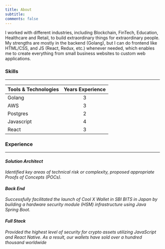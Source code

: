 ```yaml
---
title: About
subtitle:
comments: false
---
```


I worked with different industries, including Blockchain, FinTech, Education, Healthcare and Retail, to build extraordinary things for extraordinary people. My strengths are mostly in the backend (Golang), but I can do frontend like HTML/CSS, and JS (React, Redux, etc.) whenever needed, which enables me to create everything from small business websites to custom web applications.

### Skills

---

| Tools & Technologies | Years Experience |
|----------------------|:----------------:|
| Golang               |        3         |
| AWS                  |        3         |
| Postgres             |        2         |
| Javascript           |        4         |
| React                |        3         |

### Experience

---

#### _Solution Architect_

_Identified key areas of technical risk or complexity, proposed appropriate Proofs of Concepts (POCs)._

#### _Back End_

_Successfully facilitated the launch of Cool X Wallet in SBI BITS in Japan by building a hardware security module (HSM) infrastructure using Java Spring Boot._

#### _Full Stack_

_Provided the highest level of security for crypto assets utilizing JavaScript and React Native. As a result, our wallets have sold over a hundred thousand worldwide_
